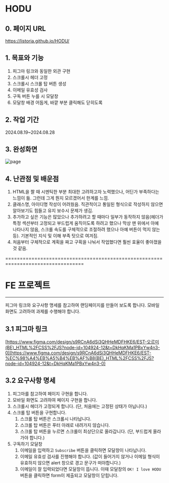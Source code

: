 ﻿# HODU

## 0. 페이지 URL
https://listoria.github.io/HODU/

## 1. 목표와 기능
1. 피그마 링크와 동일한 외관 구현
2. 스크롤시 헤더 고정
3. 스크롤시 스크롤 탑 버튼 생성
4. 이메일 유효성 검사
5. 구독 버튼 누를 시 모달창
6. 모달창 배경 어둡게, 바깥 부분 클릭해도 닫히도록

## 2. 작업 기간
2024.08.19~2024.08.28

## 3. 완성화면
![page](https://github.com/user-attachments/assets/38fecfa9-3979-41a4-91cf-7b4d1ef38c6e)

## 4. 난관점 및 배운점
1. HTML을 짤 때 시멘틱한 부분 최대한 고려하고자 노력했으나, 어딘가 부족하다는 느낌이 듦. 그런데 그게 뭔지 모르겠어서 한계를 느낌.
2. 클래스명, 아이디명 작성이 어려웠음. 직관적이고 통일된 형식으로 작성하지 않으면 알아보기도 힘들고 유지 보수시 문제가 생김.
3. 추가하고 싶은 기능은 많았으나 추가하려고 할 때마다 일부가 동작하지 않음(헤더가 특정 섹션부터 고정되고 부드럽게 움직이도록 하려고 했으나 막상 맨 위에서 아예 나타나지 않음, 스크롤 속도를 구체적으로 조절하려 했으나 아예 버튼이 먹지 않는 등). 기본적인 지식 및 이해 부족 탓으로 여겨짐.
4. 처음부터 구체적으로 계획을 짜고 구획을 나눠서 작업했다면 훨씬 효율이 좋아졌을 것 같음.

=================================================================================

#  FE 프로젝트

---

피그마 링크와 요구사항 명세를 참고하여 랜딩페이지를 만들어 보도록 합니다. 모바일 화면도 고려하여 과제를 수행해야 합니다.

## 3.1 피그마 링크

[https://www.figma.com/design/s9RCnA6dSi3QHHeMDFHKE6/EST-오르미(BE)_HTML%2FCSS%2FJS?node-id=104924-12&t=DkHqKMa1PBxYw4n3-0](https://www.figma.com/design/s9RCnA6dSi3QHHeMDFHKE6/EST-%EC%98%A4%EB%A5%B4%EB%AF%B8(BE)_HTML%2FCSS%2FJS?node-id=104924-12&t=DkHqKMa1PBxYw4n3-0)

## 3.2 요구사항 명세

1. 피그마를 참고하여 페이지 구현을 합니다.
2. 모바일 화면도 고려하여 페이지 구현을 합니다.
3. 스크롤시 헤더가 고정되게 합니다. (단, 처음에는 고정된 상태가 아닙니다.)
4. 스크롤 탑 버튼을 구현합니다. 
    1. 스크롤 탑 버튼은 스크롤시 나타납니다.
    2. 스크롤 탑 버튼은 푸터 아래로 내려가지 않습니다.
    3. 스크롤 탑 버튼을 누르면 스크롤이 최상단으로 올라갑니다. (단, 부드럽게 올라가야 합니다.)
5. 구독하기 모달창
    1. 이메일을 입력하고 `Subscribe` 버튼을 클릭하면 모달창이 나타납니다.
    2. 이메일 유효성 검사를 진행해야 합니다. (값이 들어가지 않거나 이메일 형식이 유효하지 않으면 alert 창으로 경고 문구가 떠야합니다.)
    3. 이메일이 잘 입력되었다면 모달창이 뜹니다. 이때 모달창의 `OK! I love HODU` 버튼을 클릭하면 form이 제출되고 모달창이 닫힙니다.
